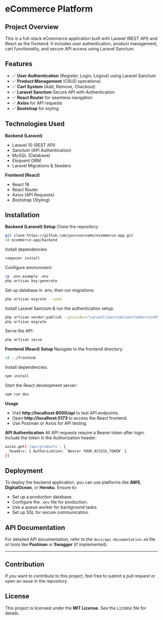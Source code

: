 # eCommerce Platform

## Project Overview
This is a full-stack eCommerce application built with Laravel (REST API) and React as the frontend. It includes user authentication, product management, cart functionality, and secure API access using Laravel Sanctum.

## Features
- ✅ **User Authentication** (Register, Login, Logout) using Laravel Sanctum
- ✅ **Product Management** (CRUD operations)
- ✅ **Cart System** (Add, Remove, Checkout)
- ✅ **Laravel Sanctum** Secure API with Authentication
- ✅ **React Router** for seamless navigation
- ✅ **Axios** for API requests
- ✅ **Bootstrap** for styling

## Technologies Used
**Backend (Laravel)**

- Laravel 10 (REST API)
- Sanctum (API Authentication)
- MySQL (Database)
- Eloquent ORM
- Laravel Migrations & Seeders

**Frontend (React)**

- React 18
- React Router
- Axios (API Requests)
- Bootstrap (Styling)

## Installation
**Backend (Laravel) Setup**
Clone the repository:

```bash
git clone https://github.com/yourusername/ecommerce-app.git
cd ecommerce-app/backend
```
Install dependencies:

```bash
composer install
```
Configure environment:

```bash
cp .env.example .env
php artisan key:generate
```
Set up database in .env, then run migrations:

```bash
php artisan migrate --seed
```
Install Laravel Sanctum & run the authentication setup:

```bash
php artisan vendor:publish --provider="Laravel\Sanctum\SanctumServiceProvider"
php artisan migrate
```
Serve the API:

```bash
php artisan serve
```
**Frontend (React) Setup**
Navigate to the frontend directory:

```bash
cd ../frontend
```
Install dependencies:

```bash
npm install
```
Start the React development server:

```bash
npm run dev
```

**Usage**

- Visit **http://localhost:8000/api** to test API endpoints.
- Open **http://localhost:5173** to access the React frontend.
- Use Postman or Axios for API testing.
  
**API Authentication**
All API requests require a Bearer token after login.
Include the token in the Authorization header:
```bash
axios.get('/api/products', {
  headers: { Authorization: `Bearer YOUR_ACCESS_TOKEN` }
})
```

## Deployment
To deploy the backend application, you can use platforms like **AWS**, **DigitalOcean**, or **Heroku**. Ensure to:
- Set up a production database.
- Configure the `.env` file for production.
- Use a queue worker for background tasks.
- Set up SSL for secure communication.

## API Documentation
For detailed API documentation, refer to the `docs/api-documentation.md` file or tools like **Postman** or **Swagger** (if implemented).

---

## Contribution
If you want to contribute to this project, feel free to submit a pull request or open an issue in the repository.

## License
This project is licensed under the **MIT License**. See the `LICENSE` file for details.
